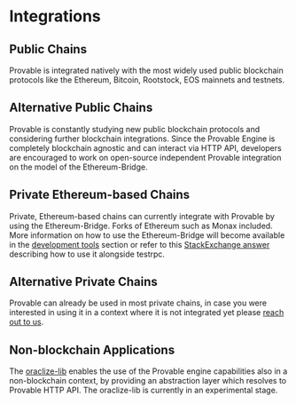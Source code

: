 # Integrations

## Public Chains
Provable is integrated natively with the most widely used public blockchain protocols like the Ethereum, Bitcoin, Rootstock, EOS mainnets and testnets.

## Alternative Public Chains
Provable is constantly studying new public blockchain protocols and considering further blockchain integrations. Since the Provable Engine is completely blockchain agnostic and can interact via HTTP API, developers are encouraged to work on open-source independent Provable integration on the model of the Ethereum-Bridge.

## Private Ethereum-based Chains
Private, Ethereum-based chains can currently integrate with Provable by using the Ethereum-Bridge. Forks of Ethereum such as Monax included. More information on how to use the Ethereum-Bridge will become available in the [development tools](#development-tools) section or refer to this [StackExchange answer](https://ethereum.stackexchange.com/a/11389/5819) describing how to use it alongside testrpc.

## Alternative Private Chains
Provable can already be used in most private chains, in case you were interested in using it in a context where it is not integrated yet please [reach out to us](mailto:info@oraclize.it).

## Non-blockchain Applications
The <a href="https://github.com/oraclize/oraclize-lib">oraclize-lib</a> enables the use of the Provable engine capabilities also in a non-blockchain context, by providing an abstraction layer which resolves to Provable HTTP API. The oraclize-lib is currently in an experimental stage.
